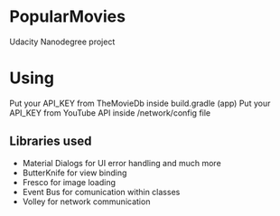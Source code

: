 # PopularMovies
Udacity Nanodegree project

# Using
Put your API_KEY  from TheMovieDb inside build.gradle (app)
Put your API_KEY from YouTube API inside /network/config file

## Libraries used

* Material Dialogs for UI error handling and much more
* ButterKnife for view binding
* Fresco for image loading
* Event Bus for comunication within classes
* Volley for network communication
